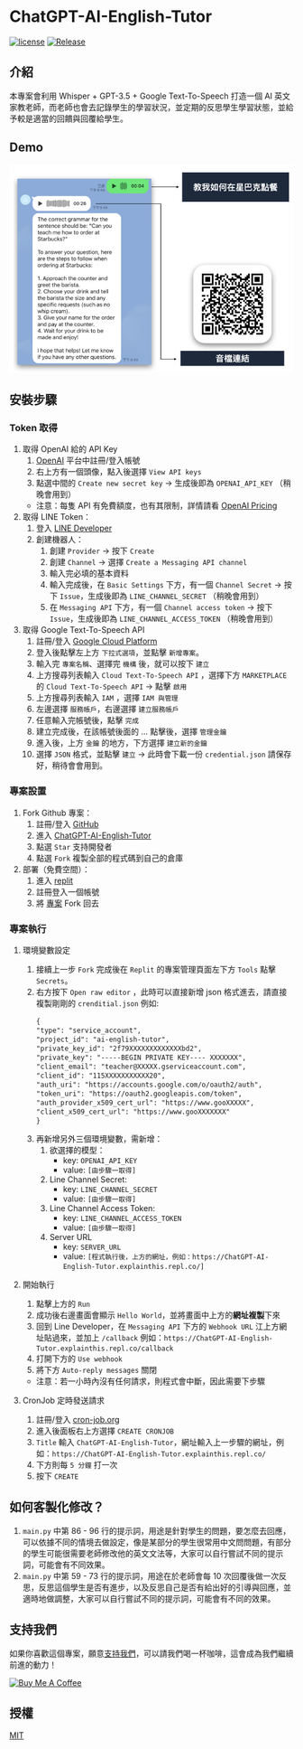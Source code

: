 # ChatGPT-AI-English-Tutor

[![license](https://img.shields.io/pypi/l/ansicolortags.svg)](LICENSE) [![Release](https://img.shields.io/github/v/release/TheExplainthis/ChatGPT-AI-English-Tutor)](https://github.com/TheExplainthis/ChatGPT-AI-English-Tutor/releases/)


## 介紹
本專案會利用 Whisper + GPT-3.5 + Google Text-To-Speech 打造一個 AI 英文家教老師，而老師也會去記錄學生的學習狀況，並定期的反思學生學習狀態，並給予較是適當的回饋與回覆給學生。

## Demo
![Demo](https://github.com/TheExplainthis/ChatGPT-AI-English-Tutor/blob/main/demo/demo.png)

## 安裝步驟
### Token 取得
1. 取得 OpenAI 給的 API Key
    1. [OpenAI](https://beta.openai.com/) 平台中註冊/登入帳號
    2. 右上方有一個頭像，點入後選擇 `View API keys`
    3. 點選中間的 `Create new secret key` -> 生成後即為 `OPENAI_API_KEY` （稍晚會用到）
    - 注意：每隻 API 有免費額度，也有其限制，詳情請看 [OpenAI Pricing](https://openai.com/api/pricing/)
2. 取得 LINE Token：
    1. 登入 [LINE Developer](https://developers.line.biz/zh-hant/)
    2. 創建機器人：
        1. 創建 `Provider` -> 按下 `Create`
        2. 創建 `Channel` -> 選擇 `Create a Messaging API channel`
        3. 輸入完必填的基本資料
        4. 輸入完成後，在 `Basic Settings` 下方，有一個 `Channel Secret` -> 按下 `Issue`，生成後即為 `LINE_CHANNEL_SECRET` （稍晚會用到）
        5. 在 `Messaging API` 下方，有一個 `Channel access token` -> 按下 `Issue`，生成後即為 `LINE_CHANNEL_ACCESS_TOKEN` （稍晚會用到）
3. 取得 Google Text-To-Speech API
    1. 註冊/登入 [Google Cloud Platform](https://console.cloud.google.com/)
    2. 登入後點擊左上方 `下拉式選項`，並點擊 `新增專案`。
    3. 輸入完 `專案名稱`、選擇完 `機構` 後，就可以按下 `建立`
    4. 上方搜尋列表輸入 `Cloud Text-To-Speech API` ，選擇下方 `MARKETPLACE` 的 `Cloud Text-To-Speech API` -> 點擊 `啟用`
    5. 上方搜尋列表輸入 `IAM` ，選擇 `IAM 與管理`
    6. 左邊選擇 `服務帳戶`，右邊選擇 `建立服務帳戶` 
    7. 任意輸入完帳號後，點擊 `完成`
    8. 建立完成後，在該帳號後面的 ... 點擊後，選擇 `管理金鑰`
    9. 進入後，上方 `金鑰` 的地方，下方選擇 `建立新的金鑰`
    10. 選擇 `JSON` 格式，並點擊 `建立` -> 此時會下載一份 `credential.json` 請保存好，稍待會會用到。

### 專案設置
1. Fork Github 專案：
    1. 註冊/登入 [GitHub](https://github.com/)
    2. 進入 [ChatGPT-AI-English-Tutor](https://github.com/TheExplainthis/ChatGPT-AI-English-Tutor)
    3. 點選 `Star` 支持開發者
    4. 點選 `Fork` 複製全部的程式碼到自己的倉庫
2. 部署（免費空間）：
    1. 進入 [replit](https://replit.com/)
    2. 註冊登入一個帳號
    3. 將 [專案](https://replit.com/@TheExplainthis/ChatGPT-AI-English-Tutor) Fork 回去 

### 專案執行
1. 環境變數設定
    1. 接續上一步 `Fork` 完成後在 `Replit` 的專案管理頁面左下方 `Tools` 點擊 `Secrets`。
    2. 右方按下 `Open raw editor` ，此時可以直接新增 json 格式進去，請直接複製剛剛的 `crenditial.json` 例如:
        ```
        {
       "type": "service_account",
        "project_id": "ai-english-tutor",
        "private_key_id": "2f79XXXXXXXXXXXXXbd2",
        "private_key": "-----BEGIN PRIVATE KEY---- XXXXXXX",
        "client_email": "teacher@XXXXX.gserviceaccount.com",
        "client_id": "115XXXXXXXXXXX20",
        "auth_uri": "https://accounts.google.com/o/oauth2/auth",
        "token_uri": "https://oauth2.googleapis.com/token",
        "auth_provider_x509_cert_url": "https://www.gooXXXXX",
        "client_x509_cert_url": "https://www.gooXXXXXXX"
        }
        ```
    3. 再新增另外三個環境變數，需新增：
        1. 欲選擇的模型：
            - key: `OPENAI_API_KEY`
            - value: `[由步驟一取得]`  
        2. Line Channel Secret:
            - key: `LINE_CHANNEL_SECRET`
            - value: `[由步驟一取得]`
        3. Line Channel Access Token:
            - key: `LINE_CHANNEL_ACCESS_TOKEN`
            - value: `[由步驟一取得]`
        4. Server URL
            - key: `SERVER_URL`
            - value: `[程式執行後，上方的網址，例如：https://ChatGPT-AI-English-Tutor.explainthis.repl.co/]`
    
2. 開始執行
    1. 點擊上方的 `Run`
    2. 成功後右邊畫面會顯示 `Hello World`，並將畫面中上方的**網址複製**下來
    3. 回到 Line Developer，在 `Messaging API` 下方的 `Webhook URL` 江上方網址貼過來，並加上 `/callback` 例如：`https://ChatGPT-AI-English-Tutor.explainthis.repl.co/callback`
    4. 打開下方的 `Use webhook`
    5. 將下方 `Auto-reply messages` 關閉
    - 注意：若一小時內沒有任何請求，則程式會中斷，因此需要下步驟
3. CronJob 定時發送請求
    1. 註冊/登入 [cron-job.org](https://cron-job.org/en/)
    2. 進入後面板右上方選擇 `CREATE CRONJOB`
    3. `Title` 輸入 `ChatGPT-AI-English-Tutor`，網址輸入上一步驟的網址，例如：`https://ChatGPT-AI-English-Tutor.explainthis.repl.co/`
    4. 下方則每 `5 分鐘` 打一次
    5. 按下 `CREATE`

## 如何客製化修改？
1. `main.py` 中第 86 - 96 行的提示詞，用途是針對學生的問題，要怎麼去回應，可以依據不同的情境去做設定，像是某部分的學生很常用中文問問題，有部分的學生可能很需要老師修改他的英文文法等，大家可以自行嘗試不同的提示詞，可能會有不同效果。
2. `main.py` 中第 59 - 73 行的提示詞，用途在於老師會每 10 次回覆後做一次反思，反思這個學生是否有進步，以及反思自己是否有給出好的引導與回應，並適時地做調整，大家可以自行嘗試不同的提示詞，可能會有不同的效果。

## 支持我們
如果你喜歡這個專案，願意[支持我們](https://www.buymeacoffee.com/explainthis)，可以請我們喝一杯咖啡，這會成為我們繼續前進的動力！

[<a href="https://www.buymeacoffee.com/explainthis" target="_blank"><img src="https://cdn.buymeacoffee.com/buttons/v2/default-yellow.png" height="45px" width="162px" alt="Buy Me A Coffee"></a>](https://www.buymeacoffee.com/explainthis)


## 授權
[MIT](LICENSE)
